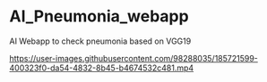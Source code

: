 # AI_Pneumonia_webapp

AI Webapp to check pneumonia based on VGG19

https://user-images.githubusercontent.com/98288035/185721599-400323f0-da54-4832-8b45-b4674532c481.mp4

